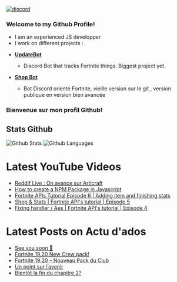<a href="https://discord.com/channels/@me"><img src="https://img.shields.io/badge/Discord-Artlfmj%232660-%237289DA?style=flat&logo=discord" alt="discord"/></a>
### Welcome to my Github Profile!
- I am an experienced JS developper
- I work on different projects : 

* **[UpdateBot](https://github.com/Artlfmj/updatebot)** 
  * Discord Bot that tracks Fortnite things. Biggest project yet.

* **[Shop Bot](https://github.com/Artlfmj/shop-fortnite-bot)**
  * Bot Discord orienté Fortnite, vieille version sur le git , version publique en version bien avancée


### Bienvenue sur mon profil Github!



## Stats Github
<img src="https://github-readme-stats.vercel.app/api?username=Artlfmj&show_icons=true&theme=light&count_private=true" alt="Github Stats"/>
<img src="https://github-readme-stats.vercel.app/api/top-langs/?username=Artlfmj" alt="Github Languages"/>

# Latest YouTube Videos
<!-- YOUTUBE:START -->
- [Reddif Live : On avance sur Artlcraft](https://www.youtube.com/watch?v=HOZcjZLlgXc)
- [How to create a NPM Package in Javascript](https://www.youtube.com/watch?v=yL9qHE5BrrM)
- [Fortnite APIs Tutorial Episode 6 | Adding item and finishing stats](https://www.youtube.com/watch?v=GJdRCPHa8oo)
- [Shop &amp; Stats | Fortnite API&#39;s tutorial | Episode 5](https://www.youtube.com/watch?v=lxw-gf5o7cY)
- [Fixing handler / Aes | Fortnite API&#39;s tutorial | Episode 4](https://www.youtube.com/watch?v=P65bccBKzgE)
<!-- YOUTUBE:END -->

# Latest Posts on Actu d'ados 
<!-- BLOG:START -->
- [See you soon 👀](https://actu-dados.com/futur-actu-dados/)
- [Fortnite 19.20 New Crew pack!](https://actu-dados.com/fortnite-1920updateen/)
- [Fortnite 19.20 – Nouveau Pack du Club](https://actu-dados.com/fortnite-update1920fr/)
- [Un point sur l’avenir](https://actu-dados.com/avenir-actu-dados/)
- [Bientôt la fin du chapitre 2?](https://actu-dados.com/fortnite-mise-a-jour-18-40/)
<!-- BLOG:END -->

